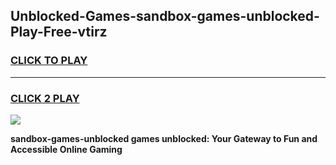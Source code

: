 
## Unblocked-Games-sandbox-games-unblocked-Play-Free-vtirz
<h3>
<a href="https://premium76.site?title=sandbox-games-unblocked&ref=19M">CLICK TO PLAY</a></h3>
<hr>

<h3>
<a href="https://premium76.site?title=sandbox-games-unblocked&ref=19M">CLICK 2 PLAY</a>
  
</h3>

<a href="https://premium76.site?title=sandbox-games-unblocked&ref=19M"><img src="https://clearcache.store/games.png"></a>


**sandbox-games-unblocked games unblocked: Your Gateway to Fun and Accessible Online Gaming**

